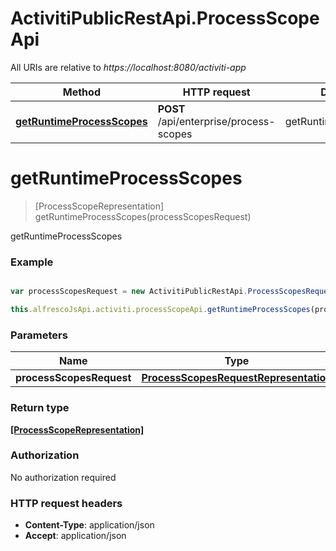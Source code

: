 # ActivitiPublicRestApi.ProcessScopeApi

All URIs are relative to *https://localhost:8080/activiti-app*

Method | HTTP request | Description
------------- | ------------- | -------------
[**getRuntimeProcessScopes**](ProcessScopeApi.md#getRuntimeProcessScopes) | **POST** /api/enterprise/process-scopes | getRuntimeProcessScopes


<a name="getRuntimeProcessScopes"></a>
# **getRuntimeProcessScopes**
> [ProcessScopeRepresentation] getRuntimeProcessScopes(processScopesRequest)

getRuntimeProcessScopes

### Example
```javascript

var processScopesRequest = new ActivitiPublicRestApi.ProcessScopesRequestRepresentation(); // ProcessScopesRequestRepresentation | processScopesRequest

this.alfrescoJsApi.activiti.processScopeApi.getRuntimeProcessScopes(processScopesRequest);
```

### Parameters

Name | Type | Description  | Notes
------------- | ------------- | ------------- | -------------
 **processScopesRequest** | [**ProcessScopesRequestRepresentation**](ProcessScopesRequestRepresentation.md)| processScopesRequest | 

### Return type

[**[ProcessScopeRepresentation]**](ProcessScopeRepresentation.md)

### Authorization

No authorization required

### HTTP request headers

 - **Content-Type**: application/json
 - **Accept**: application/json

